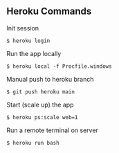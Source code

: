 ## Heroku Commands

Init session
```
$ heroku login
```

Run the app locally
```
$ heroku local -f Procfile.windows
```

Manual push to heroku branch
```
$ git push heroku main
```

Start (scale up) the app
```
$ heroku ps:scale web=1
```

Run a remote terminal on server
```
$ heroku run bash
```